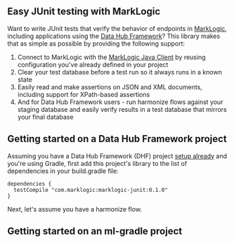 ## Easy JUnit testing with MarkLogic

Want to write JUnit tests that verify the behavior of endpoints in [MarkLogic](https://www.marklogic.com/), 
including applications using the [Data Hub Framework](https://marklogic.github.io/marklogic-data-hub/)? 
This library makes that as simple as possible by providing the following support:

1. Connect to MarkLogic with the [MarkLogic Java Client](https://developer.marklogic.com/products/java) by reusing
configuration you've already defined in your project
1. Clear your test database before a test run so it always runs in a known state
1. Easily read and make assertions on JSON and XML documents, including support for XPath-based assertions
1. And for Data Hub Framework users - run harmonize flows against your staging database and easily verify results in a test database that mirrors your final database

## Getting started on a Data Hub Framework project

Assuming you have a Data Hub Framework (DHF) project [setup already](https://marklogic.github.io/marklogic-data-hub/project/gradle/) 
and you're using Gradle, first add this project's library to the list of dependencies in your build.gradle file:

    dependencies {
      testCompile "com.marklogic:marklogic-junit:0.1.0"
    } 

Next, let's assume you have a harmonize flow.

## Getting started on an ml-gradle project

